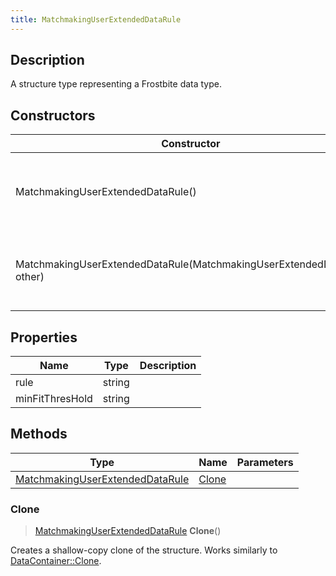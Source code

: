 ```yaml
---
title: MatchmakingUserExtendedDataRule
---
```

## Description

A structure type representing a Frostbite data type.

## Constructors

| Constructor                                                            | Description                                              |
| ---------------------------------------------------------------------- | -------------------------------------------------------- |
| MatchmakingUserExtendedDataRule()                                      | Create a new instance of this structure type.            |
| MatchmakingUserExtendedDataRule(MatchmakingUserExtendedDataRule other) | Create a reference copy of a structure of the same type. |

## Properties

| Name            | Type   | Description |
| --------------- | ------ | ----------- |
| rule            | string |             |
| minFitThresHold | string |             |

## Methods

| Type                                                               | Name            | Parameters |
| ------------------------------------------------------------------ | --------------- | ---------- |
| [MatchmakingUserExtendedDataRule](/vext/ref/fb/matchmakinguserextendeddatarule/) | [Clone](#clone) |            |

### Clone

> [MatchmakingUserExtendedDataRule](/vext/ref/fb/matchmakinguserextendeddatarule/) **Clone**()

Creates a shallow-copy clone of the structure. Works similarly to [DataContainer::Clone](/vext/ref/shared/class/datacontainer#clone).
